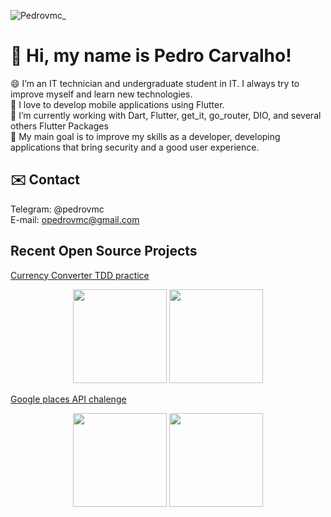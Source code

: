 ![Pedrovmc_](https://user-images.githubusercontent.com/31806810/117132226-e84d6880-ad78-11eb-99c5-d84d9a570f6c.gif)

# 👋 Hi, my name is Pedro Carvalho! <br>
😄 I’m an IT technician and undergraduate student in IT. I always try to improve myself and learn new technologies. <br>
📱 I love to develop mobile applications using Flutter. <br>
🔭 I’m currently working with Dart, Flutter, get_it, go_router, DIO, and several others Flutter Packages<br>
🎯 My main goal is to improve my skills as a developer, developing applications that bring security and a good user experience. <br>

## ✉️ Contact
Telegram: @pedrovmc <br>
E-mail: opedrovmc@gmail.com

## Recent Open Source Projects 
[Currency Converter TDD practice](https://github.com/pedrovmc/currency_convert_tdd_practice)
<p float="left" align="middle">
<img src="https://user-images.githubusercontent.com/31806810/218512643-20686c3a-4a0d-4036-859c-054fa32b4d51.png" width="150" >
<img src="https://user-images.githubusercontent.com/31806810/218512792-8fb83dd4-b8fe-488d-a757-82070cc3d798.png" width="150" >
</p>

[Google places API chalenge](https://github.com/pedrovmc/maps_challenge)
<p float="left" align="middle">
<img src="https://user-images.githubusercontent.com/31806810/215352626-a033ecb1-1848-4043-af05-f2add83f7251.png" width="150" >
<img src="https://user-images.githubusercontent.com/31806810/215352623-94cc3e90-c73a-4f9f-accb-6464c240e469.png" width="150" >
</p>
